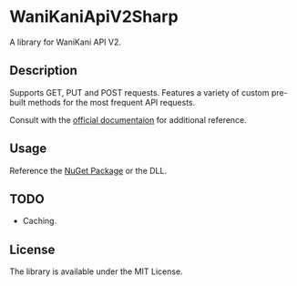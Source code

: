 # WaniKaniApiV2Sharp

A library for WaniKani API V2.

## Description

Supports GET, PUT and POST requests. Features a variety of custom pre-built methods for the most frequent API requests. 

Consult with the [official documentaion](https://docs.api.wanikani.com/20170710/) for additional reference. 

## Usage

Reference the [NuGet Package](https://www.nuget.org/packages/WanikaniApiV2/) or the DLL.

## TODO

- Caching.

## License
The library is available under the MIT License.
